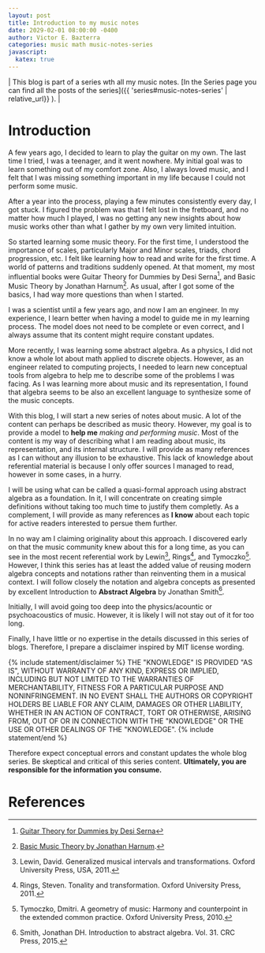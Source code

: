 ```yaml
---
layout: post
title: Introduction to my music notes
date: 2029-02-01 08:00:00 -0400
author: Victor E. Bazterra
categories: music math music-notes-series
javascript:
  katex: true
---
```


| This blog is part of a series wth all my music notes. [In the Series page you can find all the posts of the series]({{ 'series#music-notes-series' | relative_url}} ). |

# Introduction

A few years ago, I decided to learn to play the guitar on my own. The last time I tried, I was a teenager, and it went nowhere. My initial goal was to learn something out of my comfort zone. Also, I always loved music, and I felt that I was missing something important in my life because I could not perform some music.

After a year into the process, playing a few minutes consistently every day, I got stuck. I figured the problem was that I felt lost in the fretboard, and no matter how much I played, I was no getting any new insights about how music works other than what I gather by my own very limited intuition.

So started learning some music theory. For the first time, I understood the importance of scales, particularly Major and Minor scales, triads, chord progression, etc. I felt like learning how to read and write for the first time. A world of patterns and traditions suddenly opened. At that moment, my most influential books were Guitar Theory for Dummies by Desi Serna[^1], and Basic Music Theory by Jonathan Harnum[^2]. As usual, after I got some of the basics, I had way more questions than when I started.

I was a scientist until a few years ago, and now I am an engineer. In my experience, I learn better when having a model to guide me in my learning process. The model does not need to be complete or even correct, and I always assume that its content might require constant updates.

More recently, I was learning some abstract algebra. As a physics, I did not know a whole lot about math applied to discrete objects. However, as an engineer related to computing projects, I needed to learn new conceptual tools from algebra to help me to describe some of the problems I was facing. As I was learning more about music and its representation, I found that algebra seems to be also an excellent language to synthesize some of the music concepts.

With this blog, I will start a new series of notes about music. A lot of the content can perhaps be described as music theory. However, my goal is to provide a model to **help me** *making and performing music*. Most of the content is my way of describing what I am reading about music, its representation, and its internal structure. I will provide as many references as I can without any illusion to be exhaustive. This lack of knowledge about referential material is because I only offer sources I managed to read, however in some cases, in a hurry.

I will be using what can be called a quasi-formal approach using abstract algebra as a foundation. In it, I will concentrate on creating simple definitions without taking too much time to justify them completly. As a complement, I will provide as many references as **I know** about each topic for active readers interested to persue them further.

In no way am I claiming originality about this approach. I discovered early on that the music community knew about this for a long time, as you can see in the most recent referential work by Lewin[^3], Rings[^4], and Tymoczko[^5]. However, I think this series has at least the added value of reusing modern algebra concepts and notations rather than reinventing them in a musical context. I will follow closely the notation and algebra concepts as presented by excellent Introduction to **Abstract Algebra** by Jonathan Smith[^6].

Initially, I will avoid going too deep into the physics/acountic or psychoacoustics of music. However, it is likely I will not stay out of it for too long.

Finally, I have little or no expertise in the details discussed in this series of blogs. Therefore, I prepare a disclaimer inspired by MIT license wording.

{% include statement/disclaimer %}
THE \"KNOWLEDGE\" IS PROVIDED \"AS IS\", WITHOUT WARRANTY OF ANY KIND, EXPRESS OR IMPLIED, INCLUDING BUT NOT LIMITED TO THE WARRANTIES OF MERCHANTABILITY, FITNESS FOR A PARTICULAR PURPOSE AND NONINFRINGEMENT. IN NO EVENT SHALL THE AUTHORS OR COPYRIGHT HOLDERS BE LIABLE FOR ANY CLAIM, DAMAGES OR OTHER LIABILITY, WHETHER IN AN ACTION OF CONTRACT, TORT OR OTHERWISE, ARISING FROM, OUT OF OR IN CONNECTION WITH THE \"KNOWLEDGE\" OR THE USE OR OTHER DEALINGS OF THE \"KNOWLEDGE\".
{% include statement/end %}

Therefore expect conceptual errors and constant updates the whole blog series. Be skeptical and critical of this series content. **Ultimately, you are responsible for the information you consume.**

# References

[^1]: [Guitar Theory for Dummies by Desi Serna](https://www.wiley.com/en-as/Guitar+Theory+For+Dummies%3A+Book+%2B+Online+Video+%26+Audio+Instruction-p-9781118646939)
[^2]: [Basic Music Theory by Jonathan Harnum](http://www.sol-ut.com/store/p1/Basic_Music_Theory%3A_How_to_Read%2C_Write%2C_and_Understand_Written_Music_%284th_edition%29.html).
[^3]: Lewin, David. Generalized musical intervals and transformations. Oxford University Press, USA, 2011.
[^4]: Rings, Steven. Tonality and transformation. Oxford University Press, 2011.
[^5]: Tymoczko, Dmitri. A geometry of music: Harmony and counterpoint in the extended common practice. Oxford University Press, 2010.
[^6]: Smith, Jonathan DH. Introduction to abstract algebra. Vol. 31. CRC Press, 2015.